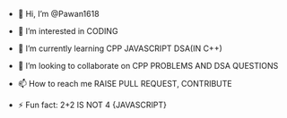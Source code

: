 - 👋 Hi, I’m @Pawan1618
- 👀 I’m interested in CODING 
- 🌱 I’m currently learning CPP JAVASCRIPT DSA(IN C++)
- 💞️ I’m looking to collaborate on CPP PROBLEMS AND DSA QUESTIONS 
- 📫 How to reach me RAISE PULL REQUEST, CONTRIBUTE

- ⚡ Fun fact: 2+2 IS NOT 4 {JAVASCRIPT} 

<!---
Pawan1618/Pawan1618 is a ✨ special ✨ repository because its `README.md` (this file) appears on your GitHub profile.
You can click the Preview link to take a look at your changes.
--->
